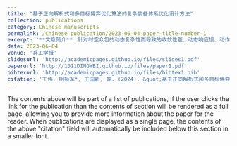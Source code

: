 ```yaml
---
title: "基于正向解析式和多目标博弈优化算法的复杂装备体系优化设计方法"
collection: publications
category: Chinese manuscripts
permalink: /Chinese publication/2023-06-04-paper-title-number-1
excerpt: '**文章简介**：针对时空众包的动态复杂性而导致的收敛性差、动态响应慢、动作稀疏等问题，提出了一种基于无效动作掩蔽的改进近端策略优化IAM-IPPO算法，用于时空众包体系的智能设计，实现端到端的模型训练和动态方案输出。'
date: 2023-06-04
venue: '兵工学报'
slidesurl: 'http://academicpages.github.io/files/slides1.pdf'
paperurl: 'http://1011DINGWEI.github.io/files/paper1.pdf'
bibtexurl: 'http://academicpages.github.io/files/bibtex1.bib'
citation: '丁伟, 明振军*, 王国新, 等. (2024). &quot;基于正向解析式和多目标博弈优化算法的复杂装备体系优化设计方法.&quot; <i>兵工学报</i>. 45(06): 1974-1990.'
---
```

The contents above will be part of a list of publications, if the user clicks the link for the publication than the contents of section will be rendered as a full page, allowing you to provide more information about the paper for the reader. When publications are displayed as a single page, the contents of the above "citation" field will automatically be included below this section in a smaller font.

